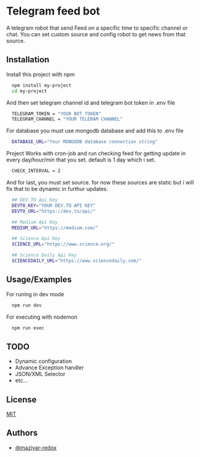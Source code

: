 
# Telegram feed bot

A telegram robot that send Feed on a specific time to specific channel or chat. You can set custom source and config robot to get news from that source.


## Installation

Install this project with npm

```bash
  npm install my-project
  cd my-project
```
And then set telegram channel id and telegram bot token in .env file
```bash
  TELEGRAM_TOKEN = "YOUR BOT TOKEN"
  TELEGRAM_CHANNEL = "YOUR TELERAM CHANNEL"
```
For database you must use mongodb database and add this to .env file
```bash
  DATABASE_URL="Your MONGODB database connection string"
```
Project Works with cron-job and run checking feed for getting update in every day/hour/min that you set. default is 1 day which i set.
```bash
  CHECK_INTERVAL = 2
```
And for last, you must set source. for now these sources are static but i will fix that to be dynamic in furthur updates.
```bash
  ## DEV.TO Api Key
  DEVTO_KEY="YOUR DEV.TO API KEY"
  DEVTO_URL="https://dev.to/api/"

  ## Medium Api Key
  MEDIUM_URL="https://medium.com/"

  ## Science Api Key
  SCIENCE_URL="https://www.science.org/"

  ## Science Daily Api Key
  SCIENCEDAILY_URL="https://www.sciencedaily.com/"
```


## Usage/Examples

For runing in dev mode
```bash
  npm run dev
```

For executing with nodemon
```bash
  npm run exec
```

## TODO

- Dynamic configuration
- Advance Exception handler
- JSON/XML Selector
- etc...
## License

[MIT](https://choosealicense.com/licenses/mit/)


## Authors

- [@maziyar-redox](https://github.com/maziyar-redox)